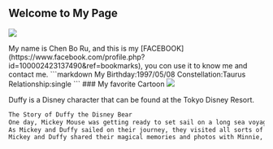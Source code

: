 ## Welcome to My Page
<img src="https://scontent.ftpe7-2.fna.fbcdn.net/v/t1.0-9/14915658_1297962710294488_1171529962440315857_n.jpg?oh=b4b1a3ca17308aaa06a4ef75a7c575a1&oe=5A62659D">
<p></p>
My name is Chen Bo Ru, and this is my [FACEBOOK](https://www.facebook.com/profile.php?id=100002423137490&ref=bookmarks), you con use it to know me and contact me.
```markdown
My Birthday:1997/05/08
Constellation:Taurus
Relationship:single
```
### My favorite Cartoon
<img src="https://secure.parksandresorts.wdpromedia.com/media/disneyparks/blog/wp-content/uploads/2010/09/db309309LARGE.jpg">
<p></p>

Duffy is a Disney character that can be found at the Tokyo Disney Resort.

```markdown
The Story of Duffy the Disney Bear
One day, Mickey Mouse was getting ready to set sail on a long sea voyage. Minnie Mouse made him a special teddy bear to take with him so he would never be lonely. Minnie presented her hand sewn bear to Mickey in a duffel bag. Mickey loved the bear and named him Duffy.
As Mickey and Duffy sailed on their journey, they visited all sorts of exciting places and made new friends along the way. At the end of their travels, they sailed back home for a wonderful reunion with Minnie.
Mickey and Duffy shared their magical memories and photos with Minnie, who was thrilled that Duffy was such a great friend and companion for Mickey.
```

